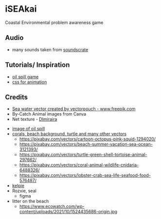 # iSEAkai
Coastal Environmental problem awareness game

## Audio 
- many sounds taken from [soundscrate](https://soundscrate.com/)

## Tutorials/ Inspiration
- [oil spill game](https://codepen.io/franksLaboratory/pen/yLJdOBM)
- [css for animation](https://stackoverflow.com/questions/27332634/css-animation-switch-between-two-images)

## Credits

* <a href='https://www.freepik.com/vectors/sea-water'>Sea water vector created by vectorpouch - www.freepik.com</a>
* By-Catch Animal images from Canva
* Net texture - [DImiraira](https://www.istockphoto.com/portfolio/Dimiraira?mediatype=illustration)
- [image of oil spill](https://www.newyorker.com/magazine/2011/03/14/the-gulf-war)
- [corals, beach background, turtle and many other vectors](pixabay.com)
    - https://pixabay.com/vectors/cartoon-octopus-pink-squid-1294020/
    - https://pixabay.com/vectors/beach-summer-vacation-sea-ocean-3121393/
    - https://pixabay.com/vectors/turtle-green-shell-tortoise-animal-297662/
    - https://pixabay.com/vectors/coral-animal-wildlife-cnidaria-6488326/
    - https://pixabay.com/vectors/lobster-crab-sea-life-seafood-food-576487/
- [kelpie](https://www.google.com/search?q=kelpie+png+creature&tbm=isch&ved=2ahUKEwizgLC-16X4AhXKjNgFHXP_DNwQ2-cCegQIABAA&oq=kelpie+png+creature&gs_lcp=CgNpbWcQAzoECCMQJzoGCAAQHhAIOgQIABAeUIUFWPUlYKsnaAFwAHgAgAFciAHxBJIBAjEzmAEAoAEBqgELZ3dzLXdpei1pbWfAAQE&sclient=img&ei=m7CkYvPGC8qZ4t4P8_6z4A0&bih=927&biw=1298&rlz=1C1ONGR_enSG980SG980#imgrc=ApEQ0bouRjbvWM)
- Rozxie, seal
    - figma
- litter on the beach
    - https://www.ecowatch.com/wp-content/uploads/2021/10/1524435686-origin.jpg
